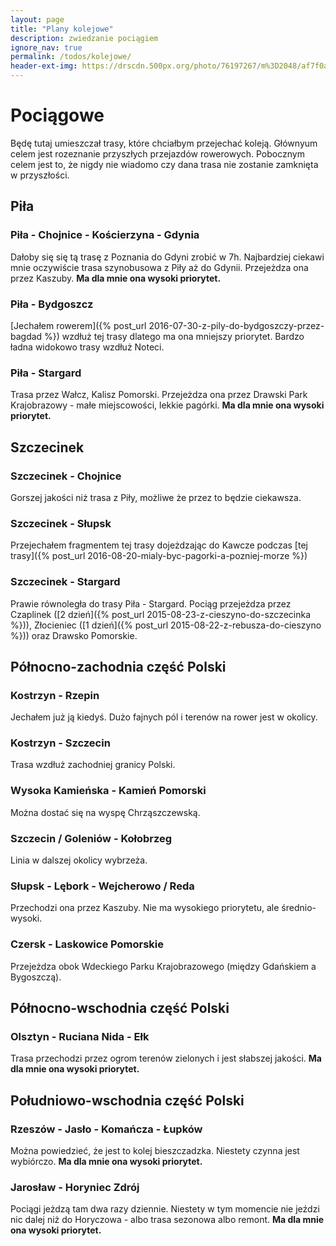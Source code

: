 ```yaml
---
layout: page
title: "Plany kolejowe"
description: zwiedzanie pociągiem
ignore_nav: true
permalink: /todos/kolejowe/
header-ext-img: https://drscdn.500px.org/photo/76197267/m%3D2048/af7f0a557aa3f95ca5d3e595bd929832
---
```


# Pociągowe

Będę tutaj umieszczał trasy, które chciałbym przejechać koleją.
Głównyum celem jest rozeznanie przyszłych przejazdów rowerowych. Pobocznym celem jest
to, że nigdy nie wiadomo czy dana trasa nie zostanie zamknięta w przyszłości.

## Piła

### Piła - Chojnice - Kościerzyna - Gdynia

Dałoby się się tą trasę z Poznania do Gdyni zrobić w 7h.
Najbardziej ciekawi mnie oczywiście trasa szynobusowa z Piły
aż do Gdynii. Przejeżdza ona przez Kaszuby.
**Ma dla mnie ona wysoki priorytet.**

### Piła - Bydgoszcz

[Jechałem rowerem]({% post_url 2016-07-30-z-pily-do-bydgoszczy-przez-bagdad %})
wzdłuż tej trasy dlatego ma ona mniejszy priorytet.
Bardzo ładna widokowo trasy wzdłuż Noteci.

### Piła - Stargard

Trasa przez Wałcz, Kalisz Pomorski.
Przejeżdza ona przez Drawski Park Krajobrazowy - małe miejscowości, lekkie
pagórki.
**Ma dla mnie ona wysoki priorytet.**

## Szczecinek

### Szczecinek - Chojnice

Gorszej jakości niż trasa z Piły, możliwe że przez to będzie ciekawsza.

### Szczecinek - Słupsk

Przejechałem fragmentem tej trasy dojeżdzając do Kawcze podczas
[tej trasy]({% post_url 2016-08-20-mialy-byc-pagorki-a-pozniej-morze %})

### Szczecinek - Stargard

Prawie równoległa do trasy Piła - Stargard.
Pociąg przejeżdza przez Czaplinek
([2 dzień]({% post_url 2015-08-23-z-cieszyno-do-szczecinka %})),
Złocieniec ([1 dzień]({% post_url 2015-08-22-z-rebusza-do-cieszyno %}))
oraz Drawsko Pomorskie.

## Północno-zachodnia część Polski

### Kostrzyn - Rzepin

Jechałem już ją kiedyś. Dużo fajnych pól i terenów na rower jest w okolicy.

### Kostrzyn - Szczecin

Trasa wzdłuż zachodniej granicy Polski.

### Wysoka Kamieńska - Kamień Pomorski

Można dostać się na wyspę Chrząszczewską.

### Szczecin / Goleniów - Kołobrzeg

Linia w dalszej okolicy wybrzeża.

### Słupsk - Lębork - Wejcherowo / Reda

Przechodzi ona przez Kaszuby. Nie ma wysokiego priorytetu, ale średnio-wysoki.

### Czersk - Laskowice Pomorskie

Przejeżdza obok Wdeckiego Parku Krajobrazowego (między Gdańskiem a Bygoszczą).

## Północno-wschodnia część Polski

### Olsztyn - Ruciana Nida - Ełk

Trasa przechodzi przez ogrom terenów zielonych i jest słabszej jakości.
**Ma dla mnie ona wysoki priorytet.**

## Południowo-wschodnia część Polski

### Rzeszów - Jasło - Komańcza - Łupków

Można powiedzieć, że jest to kolej bieszczadzka. Niestety czynna jest wybiórczo.
**Ma dla mnie ona wysoki priorytet.**

### Jarosław - Horyniec Zdrój

Pociągi jeżdzą tam dwa razy dziennie. Niestety w tym momencie nie jeździ nic
dalej niż do Horyczowa - albo trasa sezonowa albo remont.
**Ma dla mnie ona wysoki priorytet.**
